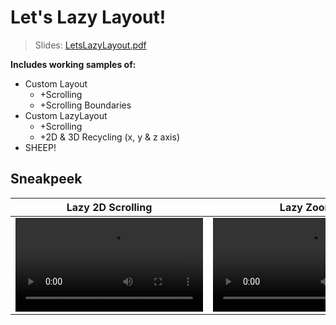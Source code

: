# Let's Lazy Layout!
> Slides: [LetsLazyLayout.pdf](https://github.com/user-attachments/files/22007863/LetsLazyLayout.pdf)

**Includes working samples of:**
- Custom Layout
  - +Scrolling
  - +Scrolling Boundaries  
- Custom LazyLayout
  - +Scrolling
  - +2D & 3D Recycling (x, y & z axis)
- SHEEP!


## Sneakpeek
| Lazy 2D Scrolling | Lazy Zoom | Lazy SHEEP!|
| --- | --- | --- |
| <video src="https://github.com/user-attachments/assets/27abd035-900d-4a27-82cd-968428b91598"/> | <video src="https://github.com/user-attachments/assets/481b7fce-fd23-487f-bc8d-71387bb229f0"/> | <video src="https://github.com/user-attachments/assets/636e231b-022d-48fb-9732-71467028b8c1"/> | 

